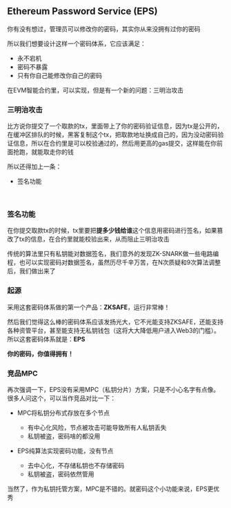 ## Ethereum Password Service (EPS)

你有没有想过，管理员可以修改你的密码，其实你从来没拥有过你的密码

所以我们想要设计这样一个密码体系，它应该满足：

* 永不宕机
* 密码不暴露
* 只有你自己能修改你自己的密码

在EVM智能合约里，可以实现，但是有一个新的问题：三明治攻击
<br>

### 三明治攻击
比方说你提交了一个取款的tx，里面带上了你的密码验证信息，因为tx是公开的，在缓冲区排队的时候，黑客复制这个tx，把取款地址换成自己的，因为没动密码验证信息，所以在合约里是可以校验通过的，然后用更高的gas提交，这样能在你前面抢跑，就能取走你的钱

所以还得加上一条：
* 签名功能
<br>

### 签名功能
在你提交取款tx的时候，tx里要把**提多少钱给谁**这个信息用密码进行签名，如果篡改了tx的信息，在合约里就能校验出来，从而阻止三明治攻击

传统的算法里只有私钥能对数据签名，我们意外的发现ZK-SNARK做一些电路编程，也可以实现密码对数据签名，虽然历尽千辛万苦，在N次质疑和9次算法调整后，我们做出来了
<br>

### 起源
采用这套密码体系做的第一个产品：**ZKSAFE**，运行非常棒！

然后我们觉得这么棒的密码体系应该发扬光大，它不光能支持ZKSAFE，还能支持各种资管平台，甚至能支持无私钥钱包（这将大大降低用户进入Web3的门槛）。所以这套密码体系就是：**EPS**

**你的密码，你值得拥有！**
<br>

### 竞品MPC
再次强调一下，EPS没有采用MPC（私钥分片）方案，只是不小心名字有点像。很多人问这个，可以当作竞品对比一下：

* MPC将私钥分布式存放在多个节点
  * 有中心化风险，节点被攻击可能导致所有人私钥丢失
  * 私钥被盗，密码啥的都没用

* EPS纯算法实现密码功能，没有节点
  * 去中心化，不存储私钥也不存储密码
  * 私钥被盗，密码依然管用 

当然了，作为私钥托管方案，MPC是不错的。就密码这个小功能来说，EPS更优秀
<br>